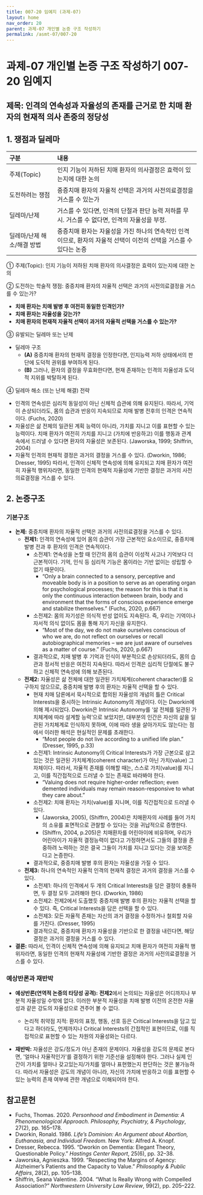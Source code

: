 ```yaml
---
title: 007-20 임예지 (과제-07)
layout: home
nav_order: 20
parent: 과제-07 개인별 논증 구조 작성하기
permalink: /asmt-07/007-20
---
```


# 과제-07 개인별 논증 구조 작성하기 007-20 임예지

## 제목: 인격의 연속성과 자율성의 존재를 근거로 한 치매 환자의 현재적 의사 존중의 정당성

## 1. 쟁점과 딜레마

| 구분 | 내용 |
|:---|:---|
| 주제(Topic) | 인지 기능이 저하된 치매 환자의 의사결정은 효력이 있는지에 대한 논의 |
| 도전하려는 쟁점 | 중증치매 환자의 자율적 선택은 과거의 사전의료결정을 거스를 수 있는가 |
| 딜레마/난제 | 거스를 수 있다면, 인격의 단절과 판단 능력 저하를 무시. 거스를 수 없다면, 인격의 자율성을 부정. |
| 딜레마/난제 해소/해결 방법 | 중증치매 환자는 자율성을 가진 하나의 연속적인 인격이므로, 환자의 자율적 선택이 이전의 선택을 거스를 수 있다는 논증 |

① 주제(Topic): 인지 기능이 저하된 치매 환자의 의사결정은 효력이 있는지에 대한 논의

② 도전하는 학술적 쟁점: 중증치매 환자의 자율적 선택은 과거의 사전의료결정을 거스를 수 있는가?

- **치매 환자는 치매 발병 후 여전히 동일한 인격인가?**  
- **치매 환자는 자율성을 갖는가?**  
- **치매 환자의 현재적 자율적 선택이 과거의 자율적 선택을 거스를 수 있는가?**

③ 유발되는 딜레마 또는 난제

- 딜레마 구조
  - **(A)** 중증치매 환자의 현재적 결정을 인정한다면, 인지능력 저하 상태에서의 판단에 도덕적 권위를 부여하게 된다.
  - **(B)** 그러나, 환자의 결정을 무효화한다면, 현재 존재하는 인격의 자율성과 도덕적 지위를 박탈하게 된다.

④ 딜레마 해소 (또는 난제 해결) 전략

- 인격의 연속성은 심리적 동일성이 아닌 신체적 습관에 의해 유지된다. 따라서, 기억이 손상되더라도, 몸의 습관과 반응이 지속되므로 치매 발병 전후의 인격은 연속적이다. (Fuchs, 2020) 
- 자율성은 삶 전체의 일관된 계획 능력이 아니라, 가치를 지니고 이를 표현할 수 있는 능력이다. 치매 환자가 여전히 가치를 지니고 (가치에 반응하고) 이를 행동과 관계 속에서 드러낼 수 있다면 환자의 자율성은 보존된다. (Jaworska, 1999; Shiffrin, 2004)
- 자율적 인격의 현재적 결정은 과거의 결정을 거스를 수 있다. (Dworkin, 1986; Dresser, 1995) 따라서, 인격이 신체적 연속성에 의해 유지되고 치매 환자가 여전히 자율적 행위자라면, 동일한 인격의 현재적 자율성에 기반한 결정은 과거의 사전의료결정을 거스를 수 있다.

## 2. 논증구조

### 기본구조

- **논제:** 중증치매 환자의 자율적 선택은 과거의 사전의료결정을 거스를 수 있다.
  - **전제1:** 인격의 연속성에 있어 몸의 습관이 가장 근본적인 요소이므로, 중증치매 발병 전과 후 환자의 인격은 연속적이다.
    - 소전제1: 연속성을 논할 때 인간의 몸의 습관이 이성적 사고나 기억보다 더 근본적이다. 기억, 인식 등 심리적 기능은 몸이라는 기반 없이는 성립할 수 없기 때문이다.
        - “Only a brain connected to a sensory, perceptive and moveable body is in a position to serve as an operating organ for psychological processes; the reason for this is that it is only the continuous interaction between brain, body and environment that the forms of conscious experience emerge and stabilize themselves.” (Fuchs, 2020, p.667)
    - 소전제2: 몸의 자기성은 의식적 반성 없이도 지속된다. 즉, 우리는 기억이나 자서적 의식 없이도 몸을 통해 자기 자신을 유지한다.
      -  “Most of the day, we do not make ourselves conscious of who we are, do not reflect on ourselves or recall autobiographical memories – we are just     aware of ourselves as a matter of course.” (Fuchs, 2020, p.667)
    - 결과적으로, 치매 발병 후 기억과 인식이 부분적으로 손상되더라도, 몸의 습관과 정서적 반응은 여전히 지속된다. 따라서 인격은 심리적 단절에도 불구하고 신체적 연속성에 의해 보존된다.
  - **전제2:** 자율성은 삶 전체에 대한 일관된 가치체계(coherent character)를 요구하지 않으므로, 중증치매 발병 후의 환자는 자율적 선택을 할 수 있다.
    - 현재 치매 담론에서 묵시적으로 합의된 자율성의 개념의 틀은 Critical Interests을 중시하는 Intrinsic Autonomy의 개념이다. 이는 Dworkin에 의해 제시되었다. Dworkin은 Intrinsic Autonomy를 ‘삶 전체를 일관된 가치체계에 따라 설계할 능력’으로 보았지만, 대부분의 인간은 자신의 삶을 일관된 가치체계로 인식하지 못하며, 이에 따라 생을 살아가지도 않는다는 점에서 이러한 해석은 현실적인 문제를 초래한다.
      - “Most people do not live according to a unified life plan.” (Dresser, 1995, p.33)
    - 소전제1: Intrinsic Autonomy의 Critical Interests가 가장 근본으로 삼고 있는 것은 일관된 가치체계(coherent character)가 아닌 가치(value) 그 자체이다. 따라서, 자율적 존재를 이해할 때는, 스스로 가치(value)를 지니고, 이를 직간접적으로 드러낼 수 있는 존재로 바라봐야 한다.
      - “Valuing does not require higher-order reflection; even demented individuals may remain reason-responsive to what they care about.”
    - 소전제2: 치매 환자는 가치(value)를 지니며, 이를 직간접적으로 드러낼 수 있다.
      - (Jaworska, 2005), (Shiffrn, 2004)은 치매환자의 사례를 들어 가치의 소유를 표면적으로 관찰할 수 있다는 것을 귀납적으로 증명한다.
      - (Shiffrn, 2004, p.205)은 치매환자를 어린아이에 비유하며, 우리가 어린아이가 자율적 결정능력이 없다고 가정하면서도 그들의 결정을 존중하려 노력하는 것은 결국 그들이 가치를 지니고 있다는 것을 보여준다고 논증한다.
    - 결과적으로, 중증치매 발병 후의 환자는 자율성을 가질 수 있다.
  - **전제3:** 하나의 연속적인 자율적 인격의 현재적 결정은 과거의 결정을 거스를 수 있다.
      - 소전제1: 하나의 인격에서 두 개의 Critical Interests을 담은 결정이 충돌하면, 두 결정 모두 고려해야 한다. (Dworkin, 1986)
      - 소전제2: 전제2에서 도출했듯 중증치매 발병 후의 환자는 자율적 선택을 할 수 있다. 즉, Critical Interests을 담은 선택을 할 수 있다.
      - 소전제3: 모든 자율적 존재는 자신의 과거 결정을 수정하거나 철회할 자유를 가진다. (Dresser, 1995)
      - 결과적으로, 중증치매 환자가 자율성을 기반으로 한 결정을 내린다면, 해당 결정은 과거의 결정을 거스를 수 있다.
- **결론:** 따라서, 인격이 신체적 연속성에 의해 유지되고 치매 환자가 여전히 자율적 행위자라면, 동일한 인격의 현재적 자율성에 기반한 결정은 과거의 사전의료결정을 거스를 수 있다.

### 예상반론과 재반박

- **예상반론(연역적 논증의 타당성 공격):** **전제2**에서 논의되는 자율성은 어디까지나 부분적 자율성일 수밖에 없다. 이러한 부분적 자율성을 치매 발병 이전의 온전한 자율성과 같은 강도의 자율성으로 견주어 볼 수 없다. 
  - 논리적 취약점 지적: 환자의 표정, 행동, 선호 등은 Critical Interests을 담고 있다고 하더라도, 언제까지나 Critical Interests의 간접적인 표현이므로, 이를 직접적으로 표현할 수 있는 차원의 자율성와는 다르다.

- **재반박:** 자율성은 강도/정도가 아닌 존재의 문제이다. 자율성을 강도의 문제로 본다면, '얼마나 자율적인가'를 결정하기 위한 기준선을 설정해야 한다. 그러나 실제 인간이 가치를 얼마나 갖고있는지/가치를 얼마나 표현했는지 판단하는 것은 불가능하다. 따라서 자율성은 강도의 개념이 아니라, 자신의 가치에 반응하고 이를 표현할 수 있는 능력의 존재 여부에 관한 개념으로 이해되어야 한다.

## 참고문헌

- Fuchs, Thomas. 2020. *Personhood and Embodiment in Dementia: A Phenomenological Approach.* *Philosophy, Psychiatry, & Psychology*, 27(2), pp. 165–178.
- Dworkin, Ronald. 1986. *Life’s Dominion: An Argument about Abortion, Euthanasia, and Individual Freedom.* New York: Alfred A. Knopf.
- Dresser, Rebecca. 1995. “Dworkin on Dementia: Elegant Theory, Questionable Policy.” *Hastings Center Report*, 25(6), pp. 32–38.
- Jaworska, Agnieszka. 1999. “Respecting the Margins of Agency: Alzheimer’s Patients and the Capacity to Value.” *Philosophy & Public Affairs*, 28(2), pp. 105–138.
- Shiffrin, Seana Valentine. 2004. “What Is Really Wrong with Compelled Association?” *Northwestern University Law Review*, 99(2), pp. 205–222.